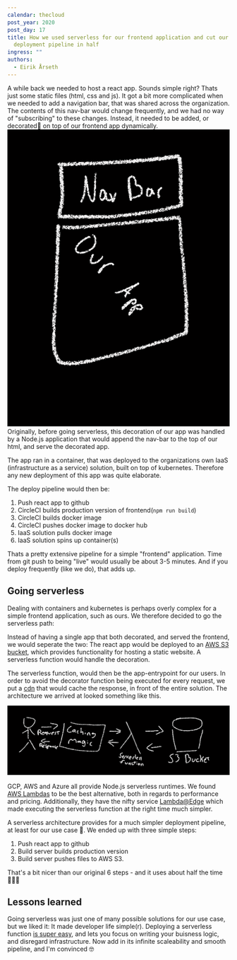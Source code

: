 ```yaml
---
calendar: thecloud
post_year: 2020
post_day: 17
title: How we used serverless for our frontend application and cut our
  deployment pipeline in half
ingress: ""
authors:
  - Eirik Årseth
---
```

A while back we needed to host a react app. Sounds simple right? Thats just some static files (html, css and js). It got a bit more complicated when we needed to add a navigation bar, that was shared across the organization. The contents of this nav-bar would change frequently, and we had no way of "subscribing" to these changes. Instead, it needed to be added, or decorated🎄 on top of our frontend app dynamically. ![app sketch](https://github.com/eirarset/bekk-christmas-sketches/blob/main/ServerlessSketch.png?raw=true) Originally, before going serverless, this decoration of our app was handled by a Node.js application that would append the nav-bar to the top of our html, and serve the decorated app.

The app ran in a container, that was deployed to the organizations own IaaS (infrastructure as a service) solution, built on top of kubernetes. Therefore any new deployment of this app was quite elaborate.

The deploy pipeline would then be:

1. Push react app to github
2. CircleCI builds production version of frontend(```npm run build```)
3. CircleCI builds docker image
4. CircleCI pushes docker image to docker hub
5. IaaS solution pulls docker image
6. IaaS solution spins up container(s)

Thats a pretty extensive pipeline for a simple "frontend" application. Time from git push to being "live" would usually be about 3-5 minutes. And if you deploy frequently (like we do), that adds up.

## Going serverless

Dealing with containers and kubernetes is perhaps overly complex for a simple frontend application, such as ours. We therefore decided to go the serverless path:

Instead of having a single app that both decorated, and served the frontend, we would seperate the two: The react app would be deployed to an [AWS S3 bucket](https://docs.aws.amazon.com/AmazonS3/latest/dev/WebsiteHosting.html), which provides functionality for hosting a static website. A serverless function would handle the decoration.

The serverless function, would then be the app-entrypoint for our users. In order to avoid the decorator function being executed for every request, we put a [cdn](https://en.wikipedia.org/wiki/Content_delivery_network) that would cache the response, in front of the entire solution. The architecture we arrived at looked something like this.

![Serverless app architecture](https://github.com/eirarset/bekk-christmas-sketches/blob/main/Serverless%20sketch%202.png?raw=true)

GCP, AWS and Azure all provide Node.js serverless runtimes. We found [AWS Lambdas](https://aws.amazon.com/lambda/) to be the best alternative, both in regards to performance and pricing. Additionally, they have the nifty service [Lambda@Edge](https://aws.amazon.com/lambda/edge/) which made executing the serverless function at the right time much simpler.

A serverless architecture provides for a much simpler deployment pipeline, at least for our use case 🤷‍. We ended up with three simple steps:

1. Push react app to github
2. Build server builds production version
3. Build server pushes files to AWS S3.

That's a bit nicer than our original 6 steps - and it uses about half the time 🏃‍♀️💨

## Lessons learned

Going serverless was just one of many possible solutions for our use case, but we liked it: It made developer life simple(r). Deploying a serverless function [is super easy](https://thecloud.christmas/2019/1), and lets you focus on writing your buisness logic, and disregard infrastructure. Now add in its infinite scaleability and smooth pipeline, and I'm convinced 🤓